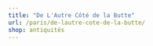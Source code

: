 ```yaml
---
title: "De L'Autre Côté de la Butte"
url: /paris/de-lautre-cote-de-la-butte/
shop: antiquités
---
```

